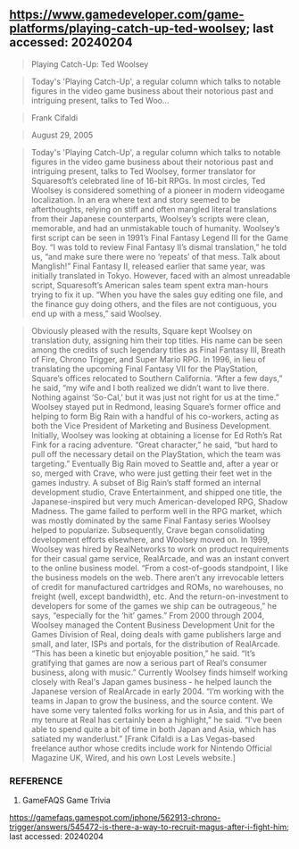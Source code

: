 ## https://www.gamedeveloper.com/game-platforms/playing-catch-up-ted-woolsey; last accessed: 20240204

> Playing Catch-Up: Ted Woolsey

> Today's 'Playing Catch-Up', a regular column which talks to notable figures in the video game business about their notorious past and intriguing present, talks to Ted Woo...

> Frank Cifaldi

> August 29, 2005

> Today's 'Playing Catch-Up', a regular column which talks to notable figures in the video game business about their notorious past and intriguing present, talks to Ted Woolsey, former translator for Squaresoft’s celebrated line of 16-bit RPGs. In most circles, Ted Woolsey is considered something of a pioneer in modern videogame localization. In an era where text and story seemed to be afterthoughts, relying on stiff and often mangled literal translations from their Japanese counterparts, Woolsey’s scripts were clean, memorable, and had an unmistakable touch of humanity. Woolsey’s first script can be seen in 1991’s Final Fantasy Legend III for the Game Boy. “I was told to review Final Fantasy II’s dismal translation,” he told us, “and make sure there were no ‘repeats’ of that mess. Talk about Manglish!” Final Fantasy II, released earlier that same year, was initially translated in Tokyo. However, faced with an almost unreadable script, Squaresoft’s American sales team spent extra man-hours trying to fix it up. “When you have the sales guy editing one file, and the finance guy doing others, and the files are not contiguous, you end up with a mess,” said Woolsey. 



> Obviously pleased with the results, Square kept Woolsey on translation duty, assigning him their top titles. His name can be seen among the credits of such legendary titles as Final Fantasy III, Breath of Fire, Chrono Trigger, and Super Mario RPG. In 1996, in lieu of translating the upcoming Final Fantasy VII for the PlayStation, Square’s offices relocated to Southern California. “After a few days,” he said, “my wife and I both realized we didn’t want to live there. Nothing against ‘So-Cal,’ but it was just not right for us at the time.” Woolsey stayed put in Redmond, leasing Square’s former office and helping to form Big Rain with a handful of his co-workers, acting as both the Vice President of Marketing and Business Development. Initially, Woolsey was looking at obtaining a license for Ed Roth’s Rat Fink for a racing adventure. “Great character,” he said, “but hard to pull off the necessary detail on the PlayStation, which the team was targeting.” Eventually Big Rain moved to Seattle and, after a year or so, merged with Crave, who were just getting their feet wet in the games industry. A subset of Big Rain’s staff formed an internal development studio, Crave Entertainment, and shipped one title, the Japanese-inspired but very much American-developed RPG, Shadow Madness. The game failed to perform well in the RPG market, which was mostly dominated by the same Final Fantasy series Woolsey helped to popularize. Subsequently, Crave began consolidating development efforts elsewhere, and Woolsey moved on. In 1999, Woolsey was hired by RealNetworks to work on product requirements for their casual game service, RealArcade, and was an instant convert to the online business model. “From a cost-of-goods standpoint, I like the business models on the web. There aren’t any irrevocable letters of credit for manufactured cartridges and ROMs, no warehouses, no freight (well, except bandwidth), etc. And the return-on-investment to developers for some of the games we ship can be outrageous,” he says, “especially for the ‘hit’ games.” From 2000 through 2004, Woolsey managed the Content Business Development Unit for the Games Division of Real, doing deals with game publishers large and small, and later, ISPs and portals, for the distribution of RealArcade. “This has been a kinetic but enjoyable position,” he said. “It’s gratifying that games are now a serious part of Real’s consumer business, along with music.” Currently Woolsey finds himself working closely with Real's Japan games business - he helped launch the Japanese version of RealArcade in early 2004. “I’m working with the teams in Japan to grow the business, and the source content. We have some very talented folks working for us in Asia, and this part of my tenure at Real has certainly been a highlight,” he said. “I've been able to spend quite a bit of time in both Japan and Asia, which has satiated my wanderlust.” [Frank Cifaldi is a Las Vegas-based freelance author whose credits include work for Nintendo Official Magazine UK, Wired, and his own Lost Levels website.]

### REFERENCE

1) GameFAQS Game Trivia

https://gamefaqs.gamespot.com/iphone/562913-chrono-trigger/answers/545472-is-there-a-way-to-recruit-magus-after-i-fight-him; last accessed: 20240204
